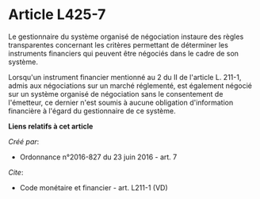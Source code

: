 # Article L425-7

Le gestionnaire du système organisé de négociation instaure des règles transparentes concernant les critères permettant de
déterminer les instruments financiers qui peuvent être négociés dans le cadre de son système. 

Lorsqu'un instrument financier mentionné au 2 du II de l'article L. 211-1, admis aux négociations sur un marché réglementé,
est également négocié sur un système organisé de négociation sans le consentement de l'émetteur, ce dernier n'est soumis à
aucune obligation d'information financière à l'égard du gestionnaire de ce système.

**Liens relatifs à cet article**

_Créé par_:

  - Ordonnance n°2016-827 du 23 juin 2016 - art. 7

_Cite_:

  - Code monétaire et financier - art. L211-1 (VD)
